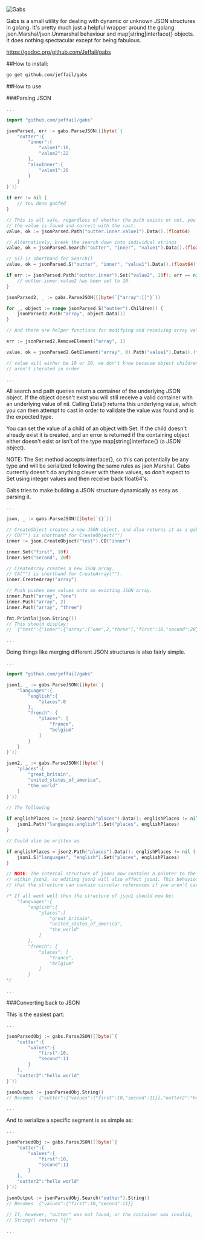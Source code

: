 ![Gabs](http://www.creepybit.co.uk/images/gabs_logo.png?v=2 "Gabs")

Gabs is a small utility for dealing with dynamic or unknown JSON structures in golang. It's pretty much just a helpful wrapper around the golang json.Marshal/json.Unmarshal behaviour and map[string]interface{} objects. It does nothing spectacular except for being fabulous.

https://godoc.org/github.com/Jeffail/gabs

##How to install:

```bash
go get github.com/jeffail/gabs
```

##How to use

###Parsing JSON

```go
...

import "github.com/jeffail/gabs"

jsonParsed, err := gabs.ParseJSON([]byte(`{
	"outter":{
		"inner":{
			"value1":10,
			"value2":22
		},
		"alsoInner":{
			"value1":20
		}
	}
}`))

if err != nil {
	// You done goofed
}

// This is all safe, regardless of whether the path exists or not, you validate that
// the value is found and correct with the cast.
value, ok := jsonParsed.Path("outter.inner.value1").Data().(float64)

// Alternatively, break the search down into individual strings
value, ok = jsonParsed.Search("outter", "inner", "value1").Data().(float64)

// S() is shorthand for Search()
value, ok = jsonParsed.S("outter", "inner", "value1").Data().(float64)

if err := jsonParsed.Path("outter.inner").Set("value2", 10f); err == nil {
	// outter.inner.value2 has been set to 10.
}

jsonParsed2, _ := gabs.ParseJSON([]byte(`{"array":[]"}`))

for _, object := range jsonParsed.S("outter").Children() {
	jsonParsed2.Push("array", object.Data())
}

// And there are helper functions for modifying and receiving array values

err := jsonParsed2.RemoveElement("array", 1)

value, ok = jsonParsed2.GetElement("array", 0).Path("value1").Data().(float64)

// value will either be 10 or 20, we don't know because object children
// aren't iterated in order

...
```

All search and path queries return a container of the underlying JSON object. If the object doesn't exist you will still receive a valid container with an underlying value of nil. Calling Data() returns this underlying value, which you can then attempt to cast in order to validate the value was found and is the expected type.

You can set the value of a child of an object with Set. If the child doesn't already exist it is created, and an error is returned if the containing object either doesn't exist or isn't of the type map[string]interface{} (a JSON object).

NOTE: The Set method accepts interface{}, so this can potentially be any type and will be serialized following the same rules as json.Marshal. Gabs currently doesn't do anything clever with these values, so don't expect to Set using integer values and then receive back float64's.

Gabs tries to make building a JSON structure dynamically as easy as parsing it.

```go
...

json, _ := gabs.ParseJSON([]byte(`{}`))

// CreateObject creates a new JSON object, and also returns it as a gabs container.
// CO("") is shorthand for CreateObject("")
inner := json.CreateObject("test").CO("inner")

inner.Set("first", 10f)
inner.Set("second", 20f)

// CreateArray creates a new JSON array.
// CA("") is shorthand for CreateArray("").
inner.CreateArray("array")

// Push pushes new values onto an existing JSON array.
inner.Push("array", "one")
inner.Push("array", 2)
inner.Push("array", "three")

fmt.Println(json.String())
// This should display:
// `{"test":{"inner":{"array":["one",2,"three"],"first":10,"second":20}}}`

...
```

Doing things like merging different JSON structures is also fairly simple.

```go
...

import "github.com/jeffail/gabs"

json1, _ := gabs.ParseJSON([]byte(`{
	"languages":{
		"english":{
			"places":0
		},
		"french": {
			"places": [
				"france",
				"belgium"
			]
		}
	}
}`))

json2, _ := gabs.ParseJSON([]byte(`{
	"places":[
		"great_britain",
		"united_states_of_america",
		"the_world"
	]
}`))

// The following

if englishPlaces := json2.Search("places").Data(); englishPlaces != nil {
	json1.Path("languages.english").Set("places", englishPlaces)
}

// Could also be written as

if englishPlaces = json2.Path("places").Data(); englishPlaces != nil {
	json1.S("languages", "english").Set("places", englishPlaces)
}

// NOTE: The internal structure of json1 now contains a pointer to the structure
// within json2, so editing json2 will also effect json1. This behaviour also means
// that the structure can contain circular references if you aren't careful.

/* If all went well then the structure of json1 should now be:
	"languages":{
		"english":{
			"places":[
				"great_britain",
				"united_states_of_america",
				"the_world"
			]
		},
		"french": {
			"places": [
				"france",
				"belgium"
			]
		}
*/

...
```

###Converting back to JSON

This is the easiest part:

```go
...

jsonParsedObj := gabs.ParseJSON([]byte(`{
	"outter":{
		"values":{
			"first":10,
			"second":11
		}
	},
	"outter2":"hello world"
}`))

jsonOutput := jsonParsedObj.String()
// Becomes `{"outter":{"values":{"first":10,"second":11}},"outter2":"hello world"}`

...
```

And to serialize a specific segment is as simple as:

```go
...

jsonParsedObj := gabs.ParseJSON([]byte(`{
	"outter":{
		"values":{
			"first":10,
			"second":11
		}
	},
	"outter2":"hello world"
}`))

jsonOutput := jsonParsedObj.Search("outter").String()
// Becomes `{"values":{"first":10,"second":11}}`

// If, however, "outter" was not found, or the container was invalid,
// String() returns "{}"

...
```
